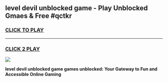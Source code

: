 
## level devil unblocked game - Play Unblocked Gmaes & Free #qctkr
<h3>
<a href="https://premium.freeplayer.one?title=level_devil_unblocked_game&ref=01M">CLICK TO PLAY</a></h3>
<hr>

<h3>
<a href="https://premium.freeplayer.one?title=level_devil_unblocked_game&ref=01M">CLICK 2 PLAY</a>
  
</h3>

<a href="https://premium.freeplayer.one?title=level_devil_unblocked_game&ref=01M"><img src="https://clearcache.store/games.png"></a>


**level devil unblocked game games unblocked: Your Gateway to Fun and Accessible Online Gaming**
